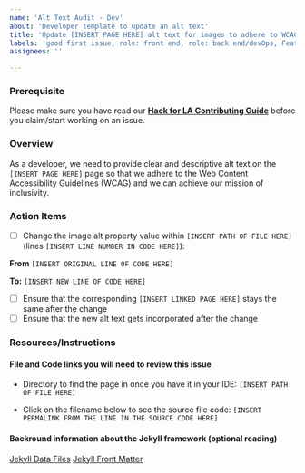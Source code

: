 ```yaml
---
name: 'Alt Text Audit - Dev'
about: 'Developer template to update an alt text'
title: 'Update [INSERT PAGE HERE] alt text for images to adhere to WCAG'
labels: 'good first issue, role: front end, role: back end/devOps, Feature: Accessibility'
assignees: ''

---
```


### Prerequisite
Please make sure you have read our **[Hack for LA Contributing Guide](https://github.com/hackforla/website/blob/gh-pages/CONTRIBUTING.md)** before you claim/start working on an issue.

### Overview
As a developer, we need to provide clear and descriptive alt text on the `[INSERT PAGE HERE]` page so that we adhere to the Web Content Accessibility Guidelines (WCAG) and we can achieve our mission of inclusivity.

### Action Items
- [ ] Change the image alt property value within `[INSERT PATH OF FILE HERE]` (lines `[INSERT LINE NUMBER IN CODE HERE]`):

**From**
`[INSERT ORIGINAL LINE OF CODE HERE]`

**To:**
`[INSERT NEW LINE OF CODE HERE]`

- [ ] Ensure that the corresponding `[INSERT LINKED PAGE HERE]` stays the same after the change
- [ ] Ensure that the new alt text gets incorporated after the change

### Resources/Instructions

#### File and Code links you will need to review this issue
- Directory to find the page in once you have it in your IDE: `[INSERT PATH OF FILE HERE]`

- Click on the filename below to see the source file code:
`[INSERT PERMALINK FROM THE LINE IN THE SOURCE CODE HERE]`

#### Backround information about the Jekyll framework (optional reading)
[Jekyll Data Files](https://jekyllrb.com/docs/datafiles/)
[Jekyll Front Matter](https://jekyllrb.com/docs/front-matter/)
